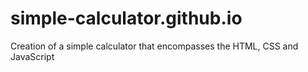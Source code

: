 # simple-calculator.github.io
Creation of a simple calculator that encompasses the HTML, CSS and JavaScript
